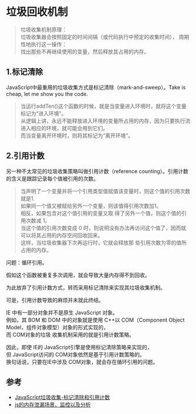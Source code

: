 # 垃圾回收机制
>垃圾收集机制原理：  
垃圾收集器会按照固定的时间间隔（或代码执行中预定的收集时间）， 周期性地执行这一操作：  
找出那些不再继续使用的变量，然后释放其占用的内存。


## 1.标记清除

JavaScript中最重用的垃圾收集方式是标记清除（mark-and-sweep）。Take is cheap, let me show you the code.

 

>当运行addTen()这个函数的时候，就是当变量进入环境时，就将这个变量标记为“进入环境”。    
从逻辑上讲，永远不能释放进入环境的变量所占用的内存，因为只要执行流进入相应的环境，就可能会用到它们。  
而当变量离开环境时，则将其标记为“离开环境”。



## 2.引用计数

另一种不太常见的垃圾收集策略叫做引用计数（reference counting）。引用计数的含义是跟踪记录每个值被引用的次数。

>当声明了一个变量并将一个引用类型值赋值该变量时，则这个值的引用次数就是1.  
如果同一个值又被赋给另外一个变量，则该值得引用次数加1。  
相反，如果包含对这个值引用的变量又取 得了另外一个值，则这个值的引用次数减 1。  
当这个值的引用次数变成 0  时，则说明没有办法再访问这个值了，因而就可以将其占用的内存空间回收回来。  
这样，当垃圾收集器下次再运行时，它就会释放那 些引用次数为零的值所占用的内存。 

问题：循环引用。

假如这个函数被重复多次调用，就会导致大量内存得不到回收。  

为此放弃了引用计数方式，转而采用标记清除来实现其垃圾收集机制。  

可是，引用计数导致的麻烦并未就此终结。

IE 中有一部分对象并不是原生 JavaScript 对象。  
例如，其 BOM 和 DOM 中的对象就是使用 C++以 COM（Component Object Model，组件对象模型）对象的形式实现的，  
而 COM对象的垃圾 收集机制采用的就是引用计数策略。

因此，即使 IE的 JavaScript引擎是使用标记清除策略来实现的，  
但 JavaScript访问的 COM对象依然是基于引用计数策略的。  
换句话说，只要在IE中涉及 COM对象，就会存在循环引用的问题。

## 参考
- [JavaScript垃圾收集-标记清除和引用计数](https://www.cnblogs.com/scottjeremy/p/6870729.html)
- [js的内存泄漏场景、监控以及分析](https://www.cnblogs.com/dasusu/p/12200176.html)
